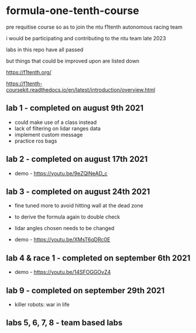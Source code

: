 # formula-one-tenth-course

pre requitise course so as to join the ntu f1tenth autonomous racing team 

i would be participating and contributing to the ntu team late 2023

labs in this repo have all passed

but things that could be improved upon are listed down

https://f1tenth.org/

https://f1tenth-coursekit.readthedocs.io/en/latest/introduction/overview.html

## lab 1 - completed on august 9th 2021

- could make use of a class instead
- lack of filtering on lidar ranges data
- implement custom message
- practice ros bags

## lab 2 - completed on august 17th 2021

- demo - https://youtu.be/9eZQlNeAD_c
    
## lab 3 - completed on august 24th 2021

- fine tuned more to avoid hitting wall at the dead zone
- to derive the formula again to double check 
- lidar angles chosen needs to be changed

- demo - https://youtu.be/XMsT6qDRc0E

## lab 4 & race 1 - completed on september 6th 2021

- demo - https://youtu.be/14SFOGGOvZ4

## lab 9 - completed on september 29th 2021

- killer robots: war in life

## labs 5, 6, 7, 8 - team based labs
